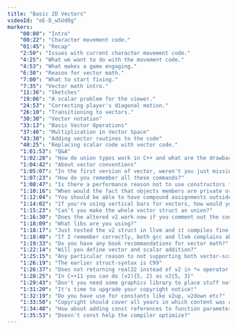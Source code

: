 ```yaml
---
title: "Basic 2D Vectors"
videoId: "eE-D_wSUd0g"
markers:
    "00:00": "Intro"
    "00:22": "Character movement code."
    "01:45": "Recap"
    "2:50": "Issues with current character movement code."
    "4:25": "What we want to do with the movement code."
    "4:53": "What makes a game engaging."
    "6:30": "Reason for vector math."
    "7:00": "What to start fixing."
    "7:35": "Vector math intro."
    "11:36": "Sketches"
    "19:06": "A scalar problem for the viewer."
    "24:53": "Correcting player's diagonal motion."
    "26:10": "Transitioning to vectors."
    "30:30": "Vector notation"
    "33:13": "Basic Vector Operations"
    "37:46": "Multiplication in Vector Space"
    "43:30": "Adding vector routines to the code"
    "48:25": "Replacing scalar code with vector code."
    "1:01:53": "Q&A"
    "1:02:28": "How do union types work in C++ and what are the drawbacks?"
    "1:04:42": "About vector conventions"
    "1:05:07": "In the first version of vector, weren't you just missing an anonymous struct in the union?"
    "1:07:23": "How do you remember all these commands?"
    "1:08:47": "Is there a performance reason not to use constructors for v2?"
    "1:10:16": "When would the fact that objects members are private or public come in to play?"
    "1:12:04": "You should be able to have compound assignments outside the object."
    "1:14:02": "If you're using vertical bars for vectors, how would you notate the determinant?"
    "1:15:23": "Can't you make the whole vector struct an union?"
    "1:16:30": "Does the altered v2 work now if you comment out the constructor?"
    "1:18:09": "What libs are you using?"
    "1:18:17": "Just tested the v2 struct in llvm and it compiles fine."
    "1:18:40": "If I remember correctly, both gcc and llvm complains about the union struct"
    "1:19:33": "Do you have any book recommandations for vector math?"
    "1:22:14": "Will you define vector and scalar addition?"
    "1:25:15": "Any particular reason to not supporting both vector-scalar and scalar-vector operators?"
    "1:26:19": "The earlier struct-syntax is C99"
    "1:26:37": "Does not returning real32 instead of v2 in *= operator trim your y-value?"
    "1:28:25": "In C++11 you can do (v2){5, 2} as v2{5, 3}"
    "1:29:43": "Don't you need some graphics library to place stuff not in a console?"
    "1:31:20": "It's time to upgrade your copyright notice!"
    "1:32:19": "Do you have use for constants like v2up, v2down etc?"
    "1:33:50": "Copyright should cover all years in which content was contributed"
    "1:34:48": "How about adding const references to function parameters to avoid copy by value"
    "1:35:53": "Doesn't const help the compiler optimize?"
---
```

